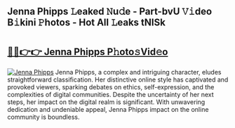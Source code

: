 ## Jenna Phipps 𝙻eaked 𝙽u𝚍e - Part-bvU 𝚅𝚒deo B𝚒kini 𝙿hotos - Hot All 𝙻eaks tNISk

# <h2><a href="http://ld0t6l3.urlbe.top/?page=Jenna+Phipps">🔗🔗👉👉 Jenna Phipps P𝚑oto𝚜Vid𝚎o</a></h2>

[![Jenna Phipps](https://i.imgur.com/eBuTRDB.gif)](http://ld0t6l3.urlbe.top/?page=Jenna+Phipps)
Jenna Phipps, a complex and intriguing character, eludes straightforward classification. Her distinctive online style has captivated and provoked viewers, sparking debates on ethics, self-expression, and the complexities of digital communities. Despite the uncertainty of her next steps, her impact on the digital realm is significant. With unwavering dedication and undeniable appeal, Jenna Phipps impact on the online community is boundless.
